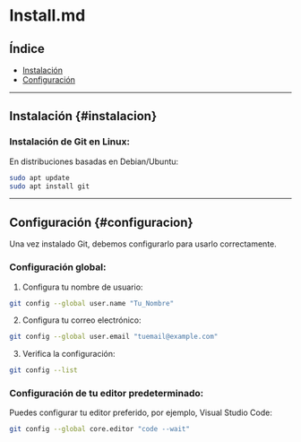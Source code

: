 # Install.md

## Índice
- [Instalación](#instalacion)
- [Configuración](#configuracion)

---

## Instalación {#instalacion}

### Instalación de Git en Linux:
En distribuciones basadas en Debian/Ubuntu:
```bash
sudo apt update
sudo apt install git
```

---

## Configuración {#configuracion}

Una vez instalado Git, debemos configurarlo para usarlo correctamente.

### Configuración global:
1. Configura tu nombre de usuario:
```bash
git config --global user.name "Tu_Nombre"
```

2. Configura tu correo electrónico:
```bash
git config --global user.email "tuemail@example.com"
```

3. Verifica la configuración:
```bash
git config --list
```

### Configuración de tu editor predeterminado:
Puedes configurar tu editor preferido, por ejemplo, Visual Studio Code:
```bash
git config --global core.editor "code --wait"
```